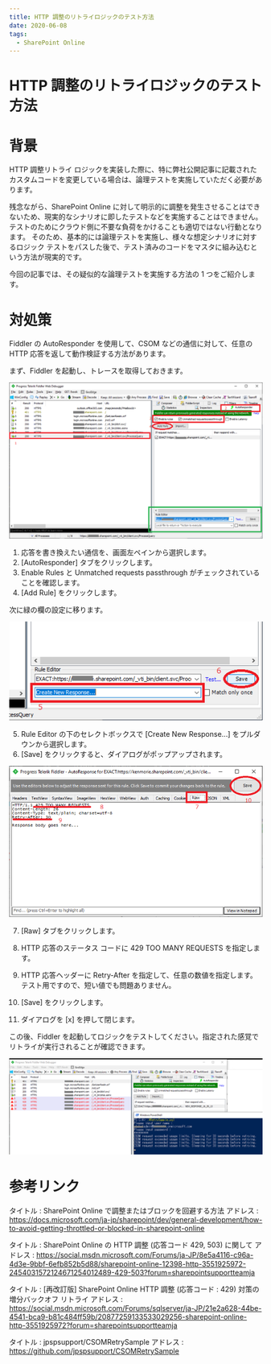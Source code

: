 ```yaml
---
title: HTTP 調整のリトライロジックのテスト方法
date: 2020-06-08
tags:
  - SharePoint Online
---
```


# HTTP 調整のリトライロジックのテスト方法

# 背景
HTTP 調整リトライ ロジックを実装した際に、特に弊社公開記事に記載されたカスタムコードを変更している場合は、論理テストを実施していただく必要があります。

残念ながら、SharePoint Online に対して明示的に調整を発生させることはできないため、現実的なシナリオに即したテストなどを実施することはできません。
テストのためにクラウド側に不要な負荷をかけることも適切ではない行動となります。
そのため、基本的には論理テストを実施し、様々な想定シナリオに対するロジック テストをパスした後で、テスト済みのコードをマスタに組み込むという方法が現実的です。

今回の記事では、その疑似的な論理テストを実施する方法の 1 つをご紹介します。

# 対処策
Fiddler の AutoResponder を使用して、CSOM などの通信に対して、任意の HTTP 応答を返して動作検証する方法があります。

まず、Fiddler を起動し、トレースを取得しておきます。

![Fiddler1](Testing-backoff-logic/Fiddler1.png)

1) 応答を書き換えたい通信を、画面左ペインから選択します。
2) [AutoResponder] タブをクリックします。
3) Enable Rules と Unmatched requests passthrough がチェックされていることを確認します。
4) [Add Rule] をクリックします。

次に緑の欄の設定に移ります。

![Fiddler2](Testing-backoff-logic/Fiddler2.png)

5) Rule Editor の下のセレクトボックスで [Create New Response...] をプルダウンから選択します。
6) [Save] をクリックすると、ダイアログがポップアップされます。

![Fiddler3](Testing-backoff-logic/Fiddler3.png)

7) [Raw] タブをクリックします。
8) HTTP 応答のステータス コードに 429 TOO MANY REQUESTS を指定します。
9) HTTP 応答ヘッダーに Retry-After を指定して、任意の数値を指定します。
 テスト用ですので、短い値でも問題ありません。

10) [Save] をクリックします。
11) ダイアログを [x] を押して閉じます。

この後、Fiddler を起動してロジックをテストしてください。指定された感覚でリトライが実行されることが確認できます。

![Fiddler4](Testing-backoff-logic/Fiddler4.png)

# 参考リンク

タイトル : SharePoint Online で調整またはブロックを回避する方法
アドレス : https://docs.microsoft.com/ja-jp/sharepoint/dev/general-development/how-to-avoid-getting-throttled-or-blocked-in-sharepoint-online

タイトル : SharePoint Online の HTTP 調整 (応答コード 429, 503) に関して
アドレス : https://social.msdn.microsoft.com/Forums/ja-JP/8e5a4116-c96a-4d3e-9bbf-6efb852b5d88/sharepoint-online-12398-http-3551925972-2454031572124671254012489-429-503?forum=sharepointsupportteamja

タイトル : [再改訂版] SharePoint Online HTTP 調整 (応答コード : 429) 対策の増分バックオフ リトライ
アドレス : https://social.msdn.microsoft.com/Forums/sqlserver/ja-JP/21e2a628-44be-4541-bca9-b81c484ff59b/20877259133533029256-sharepoint-online-http-3551925972?forum=sharepointsupportteamja

タイトル : jpspsupport/CSOMRetrySample
アドレス : https://github.com/jpspsupport/CSOMRetrySample

